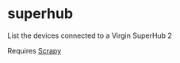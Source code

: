 superhub
========

List the devices connected to a Virgin SuperHub 2

Requires [Scrapy](http://scrapy.org/)
